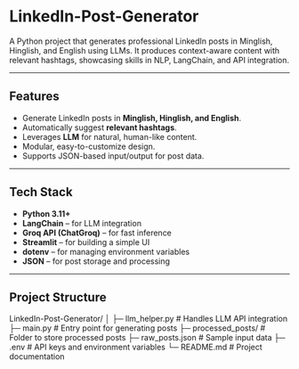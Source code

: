 # LinkedIn-Post-Generator
A Python project that generates professional LinkedIn posts in Minglish, Hinglish, and English using LLMs. It produces context-aware content with relevant hashtags, showcasing skills in NLP, LangChain, and API integration.

---

## Features

- Generate LinkedIn posts in **Minglish, Hinglish, and English**.
- Automatically suggest **relevant hashtags**.
- Leverages **LLM** for natural, human-like content.
- Modular, easy-to-customize design.
- Supports JSON-based input/output for post data.

---

## Tech Stack

- **Python 3.11+**
- **LangChain** – for LLM integration  
- **Groq API (ChatGroq)** – for fast inference  
- **Streamlit** – for building a simple UI   
- **dotenv** – for managing environment variables  
- **JSON** – for post storage and processing  

---

## Project Structure

LinkedIn-Post-Generator/
│
├─ llm_helper.py # Handles LLM API integration
├─ main.py # Entry point for generating posts
├─ processed_posts/ # Folder to store processed posts
├─ raw_posts.json # Sample input data
├─ .env # API keys and environment variables
└─ README.md # Project documentation

